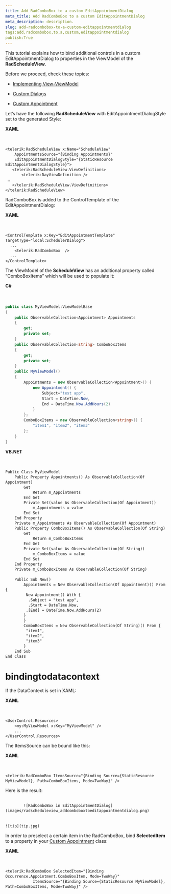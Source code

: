 ```yaml
---
title: Add RadComboBox to a custom EditAppointmentDialog
meta_title: Add RadComboBox to a custom EditAppointmentDialog
meta_description: description.
slug: add-radcombobox-to-a-custom-editappointmentdialog
tags:add,radcombobox,to,a,custom,editappointmentdialog
publish:True
---
```



This tutorial explains how to bind additional controls in a custom EditAppointmentDialog to properties in the ViewModel of the __RadScheduleView__.
      

Before we proceed, check these topics:

* [Implementing View-ViewModel ]({{slug:implementing-view-viewmodel-}})

* [Custom Dialogs]({{slug:custom-dialogs}})

* [Custom Appointment]({{slug:custom-appointment}})

Let’s have the following __RadScheduleView__ with EditAppointmentDialogStyle set to the generated Style:
      


 __XAML__
    

```XAML


<telerik:RadScheduleView x:Name="ScheduleView"
    AppointmentsSource="{Binding Appointments}"
    EditAppointmentDialogStyle="{StaticResource EditAppointmentDialogStyle}">
   <telerik:RadScheduleView.ViewDefinitions>
       <telerik:DayViewDefinition />
 …
   </telerik:RadScheduleView.ViewDefinitions>
</telerik:RadScheduleView>

```



RadComboBox is added to the ControlTemplate of the EditAppointmentDialog:


 __XAML__
    

```XAML


<ControlTemplate x:Key="EditAppointmentTemplate" TargetType="local:SchedulerDialog">
  ... 
    <telerik:RadComboBox  />
  ...    
</ControlTemplate>

```



The ViewModel of the __ScheduleView__ has an additional property called “ComboBoxItems” which will be used to populate it:
      


 __C#__
    

```C#


public class MyViewModel:ViewModelBase
{
    public ObservableCollection<Appointment> Appointments
    {
        get;
        private set;
    }
    public ObservableCollection<string> ComboBoxItems
    {
        get;
        private set;
    }
    public MyViewModel()
    {
        Appointments = new ObservableCollection<Appointment>() {
            new Appointment() {
                Subject="test app",
                Start = DateTime.Now,
                End = DateTime.Now.AddHours(2)
            }
        };
        ComboBoxItems = new ObservableCollection<string>() {
            "item1", "item2", "item3"
        };
    }
}

```




 __VB.NET__
    

```VB.NET


Public Class MyViewModel
    Public Property Appointments() As ObservableCollection(Of Appointment)
        Get
            Return m_Appointments
        End Get
        Private Set(value As ObservableCollection(Of Appointment))
            m_Appointments = value
        End Set
    End Property
    Private m_Appointments As ObservableCollection(Of Appointment)
    Public Property ComboBoxItems() As ObservableCollection(Of String)
        Get
            Return m_ComboBoxItems
        End Get
        Private Set(value As ObservableCollection(Of String))
            m_ComboBoxItems = value
        End Set
    End Property
    Private m_ComboBoxItems As ObservableCollection(Of String)

    Public Sub New()
        Appointments = New ObservableCollection(Of Appointment)() From {
         New Appointment() With {
          .Subject = "test app",
          .Start = DateTime.Now,
         .[End] = DateTime.Now.AddHours(2)
        }
        }
        ComboBoxItems = New ObservableCollection(Of String)() From {
         "item1",
         "item2",
         "item3"
        }
    End Sub
End Class

```



# bindingtodatacontext

If the DataContext is set in XAML:


 __XAML__
    

```XAML


<UserControl.Resources>
    <my:MyViewModel x:Key="MyViewModel" />
    ...
</UserControl.Resources>

```



The ItemsSource can be bound like this:


 __XAML__
    

```XAML


<telerik:RadComboBox ItemsSource="{Binding Source={StaticResource MyViewModel}, Path=ComboBoxItems, Mode=TwoWay}" />

```



Here is the result:


               
            ![RadComboBox in EditAppointmentDialog](images/radscheduleview_addcomboboxtoeditappointmentdialog.png)


    ![tip](tip.jpg)
    	

In order to preselect a certain item in the RadComboBox,  bind __SelectedItem__  to a  property in your [Custom Appointment]({{slug:custom-appointment}}) class:
          




 __XAML__
    

```XAML


<telerik:RadComboBox SelectedItem="{Binding Occurrence.Appointment.ComboBoxItem, Mode=TwoWay}"
            ItemsSource="{Binding Source={StaticResource MyViewModel}, Path=ComboBoxItems, Mode=TwoWay}" />

```


